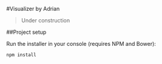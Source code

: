 #Visualizer by Adrian

> Under construction

##Project setup

Run the installer in your console (requires NPM and Bower):

```console
npm install
```